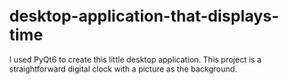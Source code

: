# desktop-application-that-displays-time
I used PyQt6 to create this little desktop application. This project is a straightforward digital clock with a picture as the background.
